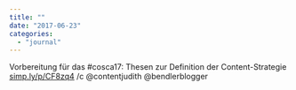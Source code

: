 ```yaml
---
title: ""
date: "2017-06-23"
categories: 
  - "journal"
---
```


Vorbereitung für das #cosca17: Thesen zur Definition der Content-Strategie [simp.ly/p/CF8zq4](http://simp.ly/p/CF8zq4) /c @contentjudith @bendlerblogger
